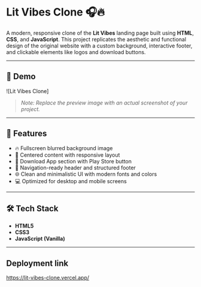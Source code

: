 # Lit Vibes Clone 🎧🔥

A modern, responsive clone of the **Lit Vibes** landing page built using **HTML**, **CSS**, and **JavaScript**. This project replicates the aesthetic and functional design of the original website with a custom background, interactive footer, and clickable elements like logos and download buttons.

---

## 📸 Demo

![Lit Vibes Clone]

> _Note: Replace the preview image with an actual screenshot of your project._

---

## 🚀 Features

- 🔥 Fullscreen blurred background image
- 🎯 Centered content with responsive layout
- 📱 Download App section with Play Store button
- 🧭 Navigation-ready header and structured footer
- 🌐 Clean and minimalistic UI with modern fonts and colors
- 💻 Optimized for desktop and mobile screens

---

## 🛠️ Tech Stack

- **HTML5**
- **CSS3**
- **JavaScript (Vanilla)**

---

## Deployment link
https://lit-vibes-clone.vercel.app/
